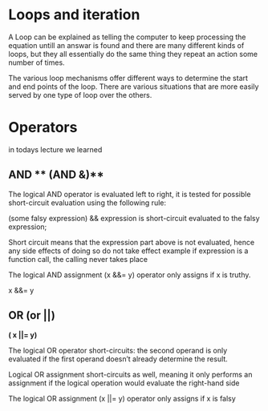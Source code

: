 # Loops and iteration  

A Loop  can be explained as telling the computer to keep processing the equation untill an answar is found and there are many different kinds of loops, but they all essentially do the same thing they repeat an action some number of times.


The various loop mechanisms offer different ways to determine the start and end points of the loop. There are various situations that are more easily served by one type of loop over the others.

# Operators
in todays lecture we learned
## AND ** (AND &)**  
The logical AND operator is evaluated left to right, it is tested for possible short-circuit evaluation using the following rule:

(some falsy expression) && expression is short-circuit evaluated to the falsy expression;

Short circuit means that the expression part above is not evaluated, hence any side effects of doing so do not take effect example if expression is a function call, the calling never takes place

The logical AND assignment (x &&= y) operator only assigns if x is truthy.


x &&= y


## OR   **(or ||)**

**(	x ||= y)**

 
The logical OR operator short-circuits: the second operand is only evaluated if the first operand doesn’t already determine the result.

Logical OR assignment short-circuits as well, meaning it only performs an assignment if the logical operation would evaluate the right-hand side

The logical OR assignment (x ||= y) operator only assigns if x is falsy


